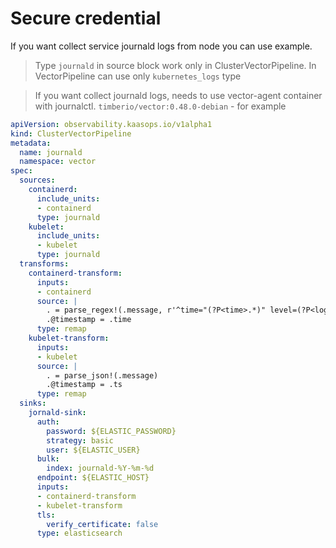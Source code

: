 # Secure credential

If you want collect service journald logs from node you can use example.

> Type `journald` in source block work only in ClusterVectorPipeline. In VectorPipeline can use only `kubernetes_logs` type

> If you want collect journald logs, needs to use vector-agent container with journalctl. `timberio/vector:0.48.0-debian` - for example


```yaml
apiVersion: observability.kaasops.io/v1alpha1
kind: ClusterVectorPipeline
metadata:
  name: journald
  namespace: vector
spec:
  sources:
    containerd:
      include_units:
      - containerd
      type: journald
    kubelet:
      include_units:
      - kubelet
      type: journald
  transforms:
    containerd-transform:
      inputs:
      - containerd
      source: |
        . = parse_regex!(.message, r'^time="(?P<time>.*)" level=(?P<loglevel>[\w]+.) msg="(?P<message>.*)"$')
        .@timestamp = .time
      type: remap
    kubelet-transform:
      inputs:
      - kubelet
      source: |
        . = parse_json!(.message)
        .@timestamp = .ts
      type: remap
  sinks:
    jornald-sink:
      auth:
        password: ${ELASTIC_PASSWORD}
        strategy: basic
        user: ${ELASTIC_USER}
      bulk:
        index: journald-%Y-%m-%d
      endpoint: ${ELASTIC_HOST}
      inputs:
      - containerd-transform
      - kubelet-transform
      tls:
        verify_certificate: false
      type: elasticsearch
```
